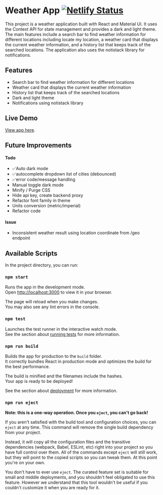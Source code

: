 # Weather App [![Netlify Status](https://api.netlify.com/api/v1/badges/f919c4db-4654-4a7b-a596-a9d3ca81f507/deploy-status)](https://app.netlify.com/sites/malcolm-weather/deploys)
This project is a weather application built with React and Material UI. It uses the Context API for state management and provides a dark and light theme. The main features include a search bar to find weather information for different locations including locate my location, a weather card that displays the current weather information, and a history list that keeps track of the searched locations. The application also uses the notistack library for notifications.

## Features
- Search bar to find weather information for different locations
- Weather card that displays the current weather information
- History list that keeps track of the searched locations
- Dark and light theme
- Notifications using notistack library

## Live Demo
[View app here](https://weather.malcolmtan.click/).

## Future Improvements
#### Todo
- ✅Auto dark mode
- ✅autocomplete dropdown list of cities (debounced)
- ✅error code/message handling
- Manual toggle dark mode
- Minify / Purge CSS
- Hide api key, create backend proxy
- Refactor font family in theme
- Units conversion (metric/imperial)
- Refactor code
#### Issue
- Inconsistent weather result using location coordinate from /geo endpoint

## Available Scripts

In the project directory, you can run:

### `npm start`

Runs the app in the development mode.\
Open [http://localhost:3000](http://localhost:3000) to view it in your browser.

The page will reload when you make changes.\
You may also see any lint errors in the console.

### `npm test`

Launches the test runner in the interactive watch mode.\
See the section about [running tests](https://facebook.github.io/create-react-app/docs/running-tests) for more information.

### `npm run build`

Builds the app for production to the `build` folder.\
It correctly bundles React in production mode and optimizes the build for the best performance.

The build is minified and the filenames include the hashes.\
Your app is ready to be deployed!

See the section about [deployment](https://facebook.github.io/create-react-app/docs/deployment) for more information.

### `npm run eject`

**Note: this is a one-way operation. Once you `eject`, you can't go back!**

If you aren't satisfied with the build tool and configuration choices, you can `eject` at any time. This command will remove the single build dependency from your project.

Instead, it will copy all the configuration files and the transitive dependencies (webpack, Babel, ESLint, etc) right into your project so you have full control over them. All of the commands except `eject` will still work, but they will point to the copied scripts so you can tweak them. At this point you're on your own.

You don't have to ever use `eject`. The curated feature set is suitable for small and middle deployments, and you shouldn't feel obligated to use this feature. However we understand that this tool wouldn't be useful if you couldn't customize it when you are ready for it.
